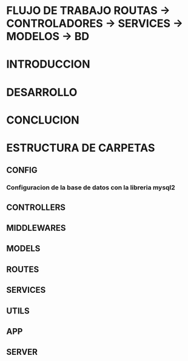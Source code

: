 # FLUJO DE TRABAJO ROUTAS -> CONTROLADORES -> SERVICES -> MODELOS -> BD

# INTRODUCCION

# DESARROLLO

# CONCLUCION

# ESTRUCTURA DE CARPETAS
## CONFIG
### Configuracion de la base de datos con la libreria mysql2
## CONTROLLERS
## MIDDLEWARES
## MODELS
## ROUTES
## SERVICES
## UTILS
## APP
## SERVER
